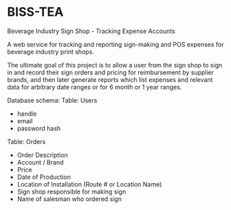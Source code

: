 # BISS-TEA
Beverage Industry Sign Shop - Tracking Expense Accounts

A web service for tracking and reporting sign-making and POS expenses for beverage industry print shops.

The ultimate goal of this project is to allow a user from the sign shop to sign in and record their sign orders and pricing for reimbursement by supplier brands, and then later generate reports which list expenses and relevant data for arbitrary date ranges or for 6 month or 1 year ranges.

Database schema:
Table: Users
  - handle
  - email
  - password hash

Table: Orders
  - Order Description
  - Account / Brand
  - Price
  - Date of Production
  - Location of Installation (Route # or Location Name)
  - Sign shop responsible for making sign
  - Name of salesman who ordered sign
   
  
